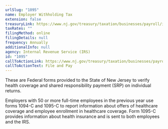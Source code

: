 ```yaml
---
urlSlug: "1095"
name: Employer Withholding Tax
extension: false
treasuryLink: https://www.nj.gov/treasury/taxation/businesses/payroll/index.shtml
taxRates: ""
filingMethod: online
filingDetails: null
frequency: Annually
additionalInfo: null
agency: Internal Revenue Service (IRS)
id: "1095"
callToActionLink: https://www.nj.gov/treasury/taxation/businesses/payroll/payroll-filing.shtml
callToActionText: File and Pay
---
```

These are Federal forms provided to the State of New Jersey to verify health coverage and shared responsibility payment (SRP) on individual returns.

Employers with 50 or more full-time employees in the previous year use forms 1094-C and 1095-C to report information about offers of healthcare coverage and employee enrollment in healthcare coverage. Form 1095-C provides information about health insurance and is sent to both employees and the IRS.